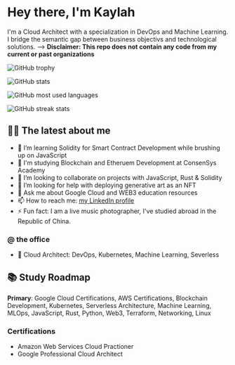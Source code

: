 # Hey there, I'm Kaylah

I'm a Cloud Architect with a specialization in DevOps and Machine Learning. I bridge the semantic gap between business objectivs and technological solutions. --> **Disclaimer: This repo does not contain any code from my current or past organizations**

![GitHub trophy](https://github-profile-trophy.vercel.app/?username=kylhgr&theme=onedark&margin-w=15&margin-h=15&column=7)

![GitHub stats](https://github-readme-stats.vercel.app/api/top-langs/?username=kylhgr&theme=onedark&layout=compact&langs_count=15&card_width=810)

![GitHub most used languages](https://github-readme-stats.vercel.app/api?username=kylhgr&show_icons=true&theme=onedark&width=810)

![GitHub streak stats](http://github-readme-streak-stats.herokuapp.com?user=kylhgr&theme=onedark)

<!-- ![GitHub profile views](https://komarev.com/ghpvc/?username=kylhgry&label=Profile%20views&color=0e75b6&style=flat) -->

## 👨‍💻 The latest about me 

- 🔭 I’m learning Solidity for Smart Contract Development while brushing up on JavaScript
- 🏫 I'm studying Blockchain and Etheruem Development at ConsenSys Academy 
- 👯 I’m looking to collaborate on projects with JavaScript, Rust & Solidity
- 🤔 I’m looking for help with deploying generative art as an NFT
- 💬 Ask me about Google Cloud and WEB3 education resources
- 📫 How to reach me: [my LinkedIn profile](https://linkedin.com/in/kaylahgore)
- ⚡ Fun fact: I am a live music photographer, I've studied abroad in the Republic of China. 

### @ the office 

- 👾 Cloud Architect: DevOps, Kubernetes, Machine Learning, Severless

## 📚 Study Roadmap 

**Primary**: Google Cloud Certifications, AWS Certifications, Blockchain Development, Kubernetes, Serverless Architecture, Machine Learning, MLOps, JavaScript, Rust, Python, Web3, Terraform, Networking, Linux

### Certifications

- Amazon Web Services Cloud Practioner
- Google Professional Cloud Architect

<!--             
 
- 🔭 I’m currently working on ...
- 🌱 I’m currently learning ...
- 👯 I’m looking to collaborate on ...
- 🤔 I’m looking for help with ...
- 💬 Ask me about ...
- 📫 How to reach me: ...
- 😄 Pronouns: ...
- ⚡ Fun fact: ...
-->
